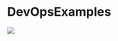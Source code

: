 # DevOpsExamples

![](https://dev.azure.com/martin-organization/DevOps%20Examples/_apis/build/status%2Fmartinivanoff.DevOpsExamples?branchName=main)
